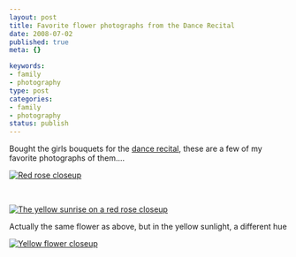 ```yaml
--- 
layout: post
title: Favorite flower photographs from the Dance Recital
date: 2008-07-02
published: true
meta: {}

keywords: 
- family
- photography
type: post
categories: 
- family
- photography
status: publish
---
```



Bought the girls bouquets for the [dance recital](http://blog-family.andyeick.com/post/2008/07/Dance-Recital-for-4-year-old-girls.aspx), these are a few of my favorite photographs of them....

  

[![Red rose closeup](http://media.eick.us/2011/05/2619375572_418727757d.jpg)](http://www.flickr.com/photos/19429588@N00/2619375572/ "Red rose closeup")

  

 

  

[![The yellow sunrise on a red rose closeup](http://media.eick.us/2011/05/2618566753_d72c2e0805.jpg)](http://www.flickr.com/photos/19429588@N00/2618566753/ "The yellow sunrise on a red rose closeup")

  

Actually the same flower as above, but in the yellow sunlight, a different hue

[![Yellow flower closeup](http://media.eick.us/2011/05/2619392766_89970917ef.jpg)](http://www.flickr.com/photos/19429588@N00/2619392766/ "Yellow flower closeup")

